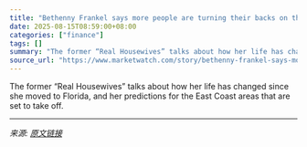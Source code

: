 ```yaml
---
title: "Bethenny Frankel says more people are turning their backs on the Hamptons and going to these places instead"
date: 2025-08-15T08:59:00+08:00
categories: ["finance"]
tags: []
summary: "The former “Real Housewives” talks about how her life has changed since she moved to Florida, and her predictions for the East Coast areas that are set to take off."
source_url: "https://www.marketwatch.com/story/bethenny-frankel-says-more-people-are-turning-their-backs-on-the-hamptons-and-going-to-these-places-instead-552545ed?mod=mw_rss_topstories"
---
```


The former “Real Housewives” talks about how her life has changed since she moved to Florida, and her predictions for the East Coast areas that are set to take off.

---

*来源: [原文链接](https://www.marketwatch.com/story/bethenny-frankel-says-more-people-are-turning-their-backs-on-the-hamptons-and-going-to-these-places-instead-552545ed?mod=mw_rss_topstories)*
